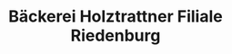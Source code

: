 ---
title: "Bäckerei Holztrattner Filiale Riedenburg"
url: /salzburg/baeckerei-holztrattner-filiale-riedenburg/
shop: Bäckerei
---